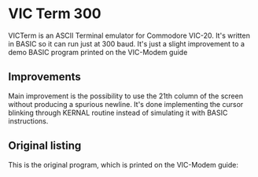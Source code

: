 # VIC Term 300
VICTerm is an ASCII Terminal emulator for Commodore VIC-20. It's written in BASIC so it can run just at 300 baud. It's just a slight improvement to a demo BASIC program printed on the VIC-Modem guide

## Improvements
Main improvement is the possibility to use the 21th column of the screen without producing a spurious newline. It's done implementing the cursor blinking through KERNAL routine instead of simulating it with BASIC instructions.

## Original listing
This is the original program, which is printed on the VIC-Modem guide:
